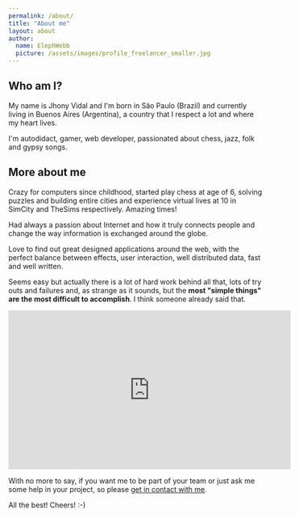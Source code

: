 ```yaml
---
permalink: /about/
title: "About me"
layout: about
author:
  name: ElephWebb
  picture: /assets/images/profile_freelancer_smaller.jpg
---
```


## Who am I?

My name is Jhony Vidal and I'm born in São Paulo (Brazil) and currently living in Buenos Aires (Argentina), a country that I respect a lot and where my heart lives. 

I'm autodidact, gamer, web developer, passionated about chess, jazz, folk and gypsy songs.

## More about me

Crazy for computers since childhood, started play chess at age of 6, solving puzzles and building entire cities and experience virtual lives at 10 in SimCity and TheSims respectively. Amazing times!

Had always a passion about Internet and how it truly connects people and change the way information is exchanged around the globe. 


Love to find out great designed applications around the web, with the perfect balance between effects, user interaction, well distributed data, fast and well written.

Seems easy but actually there is a lot of hard work behind all that, lots of try outs and failures and, as strange as it sounds, but the **most "simple things" are the most difficult to accomplish**. I think someone already said that.

<iframe width="560" height="315" src="https://www.youtube.com/embed/-njpmRrMPKc" frameborder="0" allow="autoplay; encrypted-media" allowfullscreen></iframe>

With no more to say, if you want me to be part of your team or just ask me some help in your project, so please [get in contact with me](/hire-me#contact-form).

All the best! Cheers! :-)

